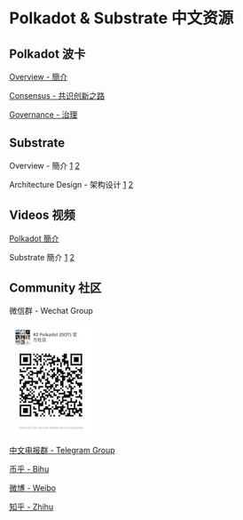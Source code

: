 # Polkadot & Substrate 中文资源

## Polkadot 波卡
[Overview - 簡介](https://www.slideshare.net/casperLTH/polkadot)

[Consensus - 共识创新之路](https://www.slideshare.net/casperLTH/polkadot-consensus-innovation)

[Governance - 治理](https://mp.weixin.qq.com/s/yyPaHsU7Nf7sUBVGIq1jbw)

## Substrate

Overview - 簡介
[1](https://www.slideshare.net/casperLTH/substrate-134676336)
[2](https://mp.weixin.qq.com/s/AjQ10yk-VsmS-HdREgjBTQ)

Architecture Design - 架构设计
[1](https://zhuanlan.zhihu.com/p/56383616)
[2](https://zhuanlan.zhihu.com/p/56414647)

## Videos 视频

[Polkadot 簡介](https://v.qq.com/x/page/x0788x5gkhg.html)

Substrate 簡介
[1](https://v.qq.com/x/page/c084413akx5.html)
[2](https://v.qq.com/x/page/l0837zlb2gf.html)

## Community 社区

微信群 - Wechat Group

![](../images/wechat_qr_code.jpg)

[中文电报群 - Telegram Group](https://t.me/polkadotChi)

[币乎 - Bihu](https://bihu.com/people/1657666605)

[微博 - Weibo](https://www.weibo.com/PolkadotNetwork)

[知乎 - Zhihu](https://www.zhihu.com/people/PolkadotNetwork/)

